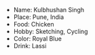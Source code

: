 * Name: Kulbhushan Singh  
* Place: Pune, India  
* Food: Chicken  
* Hobby: Sketching, Cycling  
* Color: Royal Blue
* Drink: Lassi
